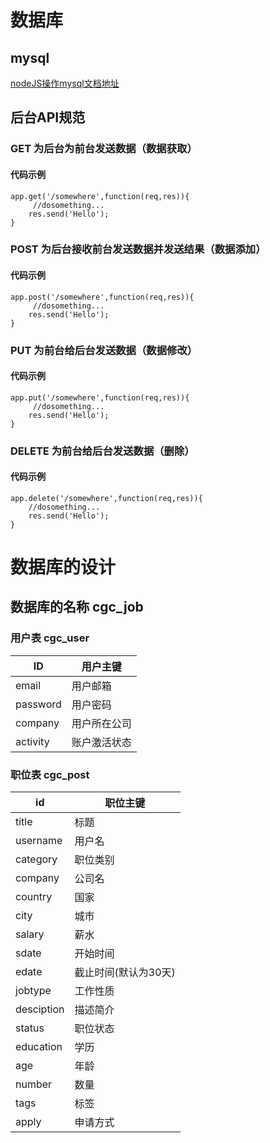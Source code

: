 # 数据库

## mysql

[nodeJS操作mysql文档地址](http://www.runoob.com/nodejs/nodejs-mysql.html)


## 后台API规范

### GET 为后台为前台发送数据（数据获取）

#### 代码示例

```
app.get('/somewhere',function(req,res)){
     //dosomething...
    res.send('Hello');
}
```

### POST 为后台接收前台发送数据并发送结果（数据添加）

#### 代码示例

```
app.post('/somewhere',function(req,res)){
     //dosomething...
    res.send('Hello');
}
```

### PUT 为前台给后台发送数据（数据修改）

#### 代码示例

```
app.put('/somewhere',function(req,res)){
     //dosomething...
    res.send('Hello');
}
```

### DELETE 为前台给后台发送数据（删除）

#### 代码示例

```
app.delete('/somewhere',function(req,res)){
    //dosomething...
    res.send('Hello');
}
```
# 数据库的设计

## 数据库的名称 cgc_job

### 用户表 cgc_user

|ID|用户主键|
|---|---|
|email|用户邮箱|
|password|用户密码|
|company|用户所在公司|
|activity|账户激活状态|

### 职位表 cgc_post
|id|职位主键|
|---|---|
|title|标题|
|username|用户名|
|category|职位类别|
|company|公司名|
|country|国家|
|city|城市|
|salary|薪水|
|sdate|开始时间|
|edate|截止时间(默认为30天)|
|jobtype|工作性质|
|desciption|描述简介|
|status|职位状态|
|education|学历|
|age|年龄|
|number|数量|
|tags|标签|
|apply|申请方式|


